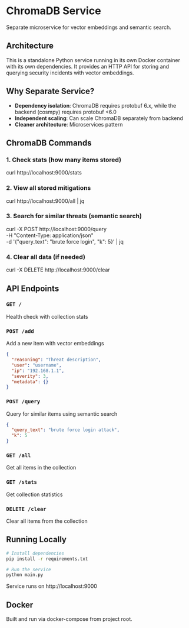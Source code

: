 # ChromaDB Service

Separate microservice for vector embeddings and semantic search.

## Architecture

This is a standalone Python service running in its own Docker container with its own dependencies. It provides an HTTP API for storing and querying security incidents with vector embeddings.

## Why Separate Service?

- **Dependency isolation**: ChromaDB requires protobuf 6.x, while the backend (cosmpy) requires protobuf <6.0
- **Independent scaling**: Can scale ChromaDB separately from backend
- **Cleaner architecture**: Microservices pattern

## ChromaDB Commands
### 1. Check stats (how many items stored)
curl http://localhost:9000/stats

### 2. View all stored mitigations
curl http://localhost:9000/all | jq

### 3. Search for similar threats (semantic search)
curl -X POST http://localhost:9000/query \
  -H "Content-Type: application/json" \
  -d '{"query_text": "brute force login", "k": 5}' | jq

### 4. Clear all data (if needed)
curl -X DELETE http://localhost:9000/clear

## API Endpoints

### `GET /`
Health check with collection stats

### `POST /add`
Add a new item with vector embeddings
```json
{
  "reasoning": "Threat description",
  "user": "username",
  "ip": "192.168.1.1",
  "severity": 3,
  "metadata": {}
}
```

### `POST /query`
Query for similar items using semantic search
```json
{
  "query_text": "brute force login attack",
  "k": 5
}
```

### `GET /all`
Get all items in the collection

### `GET /stats`
Get collection statistics

### `DELETE /clear`
Clear all items from the collection

## Running Locally

```bash
# Install dependencies
pip install -r requirements.txt

# Run the service
python main.py
```

Service runs on http://localhost:9000

## Docker

Built and run via docker-compose from project root.

